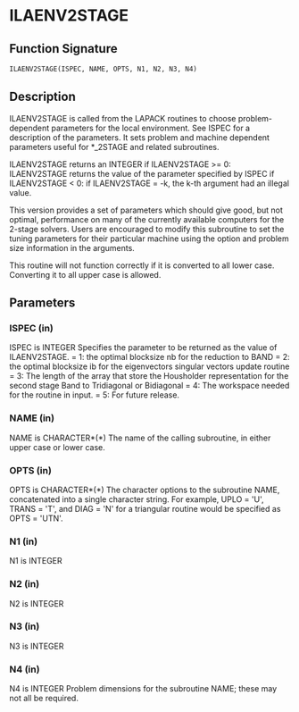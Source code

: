 # ILAENV2STAGE

## Function Signature

```fortran
ILAENV2STAGE(ISPEC, NAME, OPTS, N1, N2, N3, N4)
```

## Description


 ILAENV2STAGE is called from the LAPACK routines to choose problem-dependent
 parameters for the local environment.  See ISPEC for a description of
 the parameters.
 It sets problem and machine dependent parameters useful for *_2STAGE and
 related subroutines.

 ILAENV2STAGE returns an INTEGER
 if ILAENV2STAGE >= 0: ILAENV2STAGE returns the value of the parameter
                       specified by ISPEC
 if ILAENV2STAGE < 0:  if ILAENV2STAGE = -k, the k-th argument had an
                       illegal value.

 This version provides a set of parameters which should give good,
 but not optimal, performance on many of the currently available
 computers for the 2-stage solvers. Users are encouraged to modify this
 subroutine to set the tuning parameters for their particular machine using
 the option and problem size information in the arguments.

 This routine will not function correctly if it is converted to all
 lower case.  Converting it to all upper case is allowed.

## Parameters

### ISPEC (in)

ISPEC is INTEGER Specifies the parameter to be returned as the value of ILAENV2STAGE. = 1: the optimal blocksize nb for the reduction to BAND = 2: the optimal blocksize ib for the eigenvectors singular vectors update routine = 3: The length of the array that store the Housholder representation for the second stage Band to Tridiagonal or Bidiagonal = 4: The workspace needed for the routine in input. = 5: For future release.

### NAME (in)

NAME is CHARACTER*(*) The name of the calling subroutine, in either upper case or lower case.

### OPTS (in)

OPTS is CHARACTER*(*) The character options to the subroutine NAME, concatenated into a single character string. For example, UPLO = 'U', TRANS = 'T', and DIAG = 'N' for a triangular routine would be specified as OPTS = 'UTN'.

### N1 (in)

N1 is INTEGER

### N2 (in)

N2 is INTEGER

### N3 (in)

N3 is INTEGER

### N4 (in)

N4 is INTEGER Problem dimensions for the subroutine NAME; these may not all be required.

